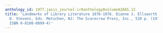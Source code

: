 ```yaml
---
anthology_id: 1977.jasis_journal-ir0anthology0volumeA28A5.12
title: 'Landmarks of Library Literature 1876-1976. Dianne J. Ellsworth and Norman
  D. Stevens, Eds. Metuchen, NJ: The Scarecrow Press, Inc., 520 p. (1976) (LC 754.5139;
  ISBN 0-8108-0899-4)'
---
```

